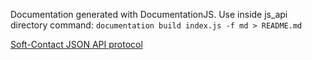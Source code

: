 Documentation generated with DocumentationJS. Use inside js_api directory command:
`documentation build index.js -f md > README.md`

[Soft-Contact JSON API protocol](specs/resto_json_api.md)
